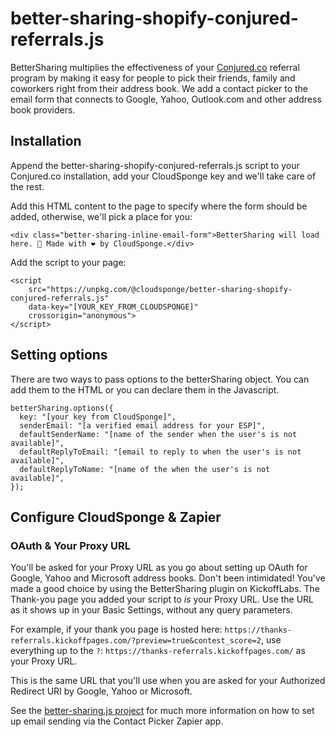 # better-sharing-shopify-conjured-referrals.js

BetterSharing multiplies the effectiveness of your [Conjured.co](https://conjured.co/) referral program by making it easy for people to pick their friends, family and coworkers right from their address book. We add a contact picker to the email form that connects to Google, Yahoo, Outlook.com and other address book providers.

## Installation

Append the better-sharing-shopify-conjured-referrals.js script to your Conjured.co installation, add your CloudSponge key and we'll take care of the rest.

Add this HTML content to the page to specify where the form should be added, otherwise, we'll pick a place for you:

    <div class="better-sharing-inline-email-form">BetterSharing will load here. 🔧 Made with ❤️ by CloudSponge.</div>

Add the script to your page:

    <script
        src="https://unpkg.com/@cloudsponge/better-sharing-shopify-conjured-referrals.js"
        data-key="[YOUR_KEY_FROM_CLOUDSPONGE]"
        crossorigin="anonymous">
    </script>

## Setting options

There are two ways to pass options to the betterSharing object. You can add them to the HTML or you can declare them in the Javascript. 

    betterSharing.options({
      key: "[your key from CloudSponge]",
      senderEmail: "[a verified email address for your ESP]",
      defaultSenderName: "[name of the sender when the user's is not available]",
      defaultReplyToEmail: "[email to reply to when the user's is not available]",
      defaultReplyToName: "[name of the when the user's is not available]",
    });


## Configure CloudSponge & Zapier

### OAuth & Your Proxy URL

You'll be asked for your Proxy URL as you go about setting up OAuth for Google, Yahoo and Microsoft address books. Don't been intimidated! You've made a good choice by using the BetterSharing plugin on KickoffLabs. The Thank-you page you added your script to *is* your Proxy URL. Use the URL as it shows up in your Basic Settings, without any query parameters.

For example, if your thank you page is hosted here: `https://thanks-referrals.kickoffpages.com/?preview=true&contest_score=2`, use everything up to the `?`: `https://thanks-referrals.kickoffpages.com/` as your Proxy URL. 

This is the same URL that you'll use when you are asked for your Authorized Redirect URI by Google, Yahoo or Microsoft.

See the [better-sharing.js project](https://www.npmjs.com/package/@cloudsponge/better-sharing.js) for much more information on how to set up email sending via the Contact Picker Zapier app.
